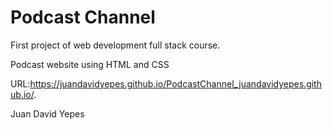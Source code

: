# Podcast Channel 

First project of web development full stack course.

Podcast website using HTML and CSS

URL:https://juandavidyepes.github.io/PodcastChannel_juandavidyepes.github.io/.

Juan David Yepes
